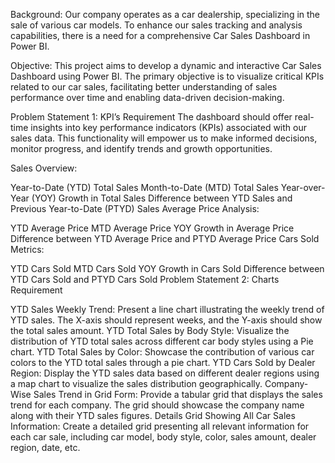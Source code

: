 Background: Our company operates as a car dealership, specializing in the sale of various car models. To enhance our sales tracking and analysis capabilities, there is a need for a comprehensive Car Sales Dashboard in Power BI.

Objective: This project aims to develop a dynamic and interactive Car Sales Dashboard using Power BI. The primary objective is to visualize critical KPIs related to our car sales, facilitating better understanding of sales performance over time and enabling data-driven decision-making.

Problem Statement 1: KPI’s Requirement
The dashboard should offer real-time insights into key performance indicators (KPIs) associated with our sales data. This functionality will empower us to make informed decisions, monitor progress, and identify trends and growth opportunities.

Sales Overview:

Year-to-Date (YTD) Total Sales
Month-to-Date (MTD) Total Sales
Year-over-Year (YOY) Growth in Total Sales
Difference between YTD Sales and Previous Year-to-Date (PTYD) Sales
Average Price Analysis:

YTD Average Price
MTD Average Price
YOY Growth in Average Price
Difference between YTD Average Price and PTYD Average Price
Cars Sold Metrics:

YTD Cars Sold
MTD Cars Sold
YOY Growth in Cars Sold
Difference between YTD Cars Sold and PTYD Cars Sold
Problem Statement 2: Charts Requirement

YTD Sales Weekly Trend:
Present a line chart illustrating the weekly trend of YTD sales. The X-axis should represent weeks, and the Y-axis should show the total sales amount.
YTD Total Sales by Body Style: Visualize the distribution of YTD total sales across different car body styles using a Pie chart.
YTD Total Sales by Color: Showcase the contribution of various car colors to the YTD total sales through a pie chart.
YTD Cars Sold by Dealer Region: Display the YTD sales data based on different dealer regions using a map chart to visualize the sales distribution geographically.
Company-Wise Sales Trend in Grid Form: Provide a tabular grid that displays the sales trend for each company. The grid should showcase the company name along with their YTD sales figures.
Details Grid Showing All Car Sales Information: Create a detailed grid presenting all relevant information for each car sale, including car model, body style, color, sales amount, dealer region, date, etc.
